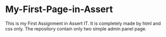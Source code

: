 # My-First-Page-in-Assert
This is my First Assignment in Assert IT. It is completely made by html and css only. The repository contain only two simple admin panel page.
